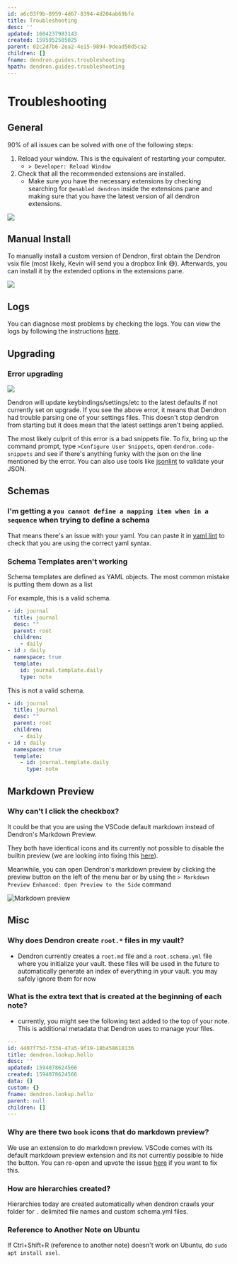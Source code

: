 ```yaml
---
id: a6c03f9b-8959-4d67-8394-4d204ab69bfe
title: Troubleshooting
desc: ''
updated: 1604237983143
created: 1595952505025
parent: 02c2d7b6-2ea2-4e15-9894-9dead50d5ca2
children: []
fname: dendron.guides.troubleshooting
hpath: dendron.guides.troubleshooting
---
```

# Troubleshooting

## General

90% of all issues can be solved with one of the following steps:

1. Reload your window. This is the equivalent of restarting your computer. 
   - `> Developer: Reload Window`
2. Check that all the recommended extensions are installed.
   - Make sure you have the necessary extensions by checking searching for `@enabled dendron` inside the extensions pane and making sure that you have the latest version of all dendron extensions.

![](https://foundation-prod-assetspublic53c57cce-8cpvgjldwysl.s3-us-west-2.amazonaws.com/assets/images/trouble-extensions.jpg)

## Manual Install

To manually install a custom version of Dendron, first obtain the Dendron vsix file (most likely, Kevin will send you a dropbox link 😅). Afterwards, you can install it by the extended options in the extensions pane. 

![](https://foundation-prod-assetspublic53c57cce-8cpvgjldwysl.s3-us-west-2.amazonaws.com/assets/images/trouble.install.gif)

## Logs

You can diagnose most problems by checking the logs. You can view the logs by following the instructions [here](https://www.loom.com/share/d1983753684e48a2b0592bbbbbbb6be5).

## Upgrading

### Error upgrading

![](https://foundation-prod-assetspublic53c57cce-8cpvgjldwysl.s3-us-west-2.amazonaws.com/assets/images/trouble.upgrade.png)

Dendron will update keybindings/settings/etc to the latest defaults if not currently set on upgrade. If you see the above error, it means that Dendron had trouble parsing one of your settings files. This doesn't stop dendron from starting but it does mean that the latest settings aren't being applied.

The most likely culprit of this error is a bad snippets file. To fix, bring up the command prompt, type `>Configure User Snippets`, open `dendron.code-snippets` and see if there's anything funky with the json on the line mentioned by the error. You can also use tools like [jsonlint](https://jsonlint.com/) to validate your JSON.

## Schemas

### I'm getting a `you cannot define a mapping item when in a sequence` when trying to define a schema

That means there's an issue with your yaml. You can paste it in [yaml lint](http://www.yamllint.com/) to check that you are using the correct yaml syntax. 

### Schema Templates aren't working

Schema templates are defined as YAML objects. The most common mistake is putting them down as a list

For example, this is a valid schema.

```yml
- id: journal
  title: journal
  desc: ""
  parent: root
  children: 
    - daily
- id : daily
  namespace: true
  template:
    id: journal.template.daily
    type: note
```

This is not a valid schema.

```yml
- id: journal
  title: journal
  desc: ""
  parent: root
  children: 
    - daily
- id : daily
  namespace: true
  template:
    - id: journal.template.daily
      type: note
```

## Markdown Preview

### Why can't I click the checkbox?

It could be that you are using the VSCode default markdown instead of Dendron's Markdown Preview. 

They both have identical icons and its currently not possible to disable the builtin preview (we are looking into fixing this [here](https://github.com/dendronhq/dendron/issues/42)).

Meanwhile, you can open Dendron's markdown preview by clicking the preview button on the left of the menu bar or by using the `> Markdown Preview Enhanced: Open Preview to the Side` command

![Markdown preview](https://foundation-prod-assetspublic53c57cce-8cpvgjldwysl.s3-us-west-2.amazonaws.com/assets/images/trouble-md.png)

## Misc

### Why does Dendron create `root.*` files in my vault?

- Dendron currently creates a `root.md` file and a `root.schema.yml` file where you initialize your vault. these files will be used in the future to automatically generate an index of everything in your vault. you may safely ignore them for now

### What is the extra text that is created at the beginning of each note?

- currently, you might see the following text added to the top of your note. This is additional metadata that Dendron uses to manage your files. 

```yml
---
id: 4407f75d-7334-47a5-9f19-18b458618136
title: dendron.lookup.hello
desc: ''
updated: 1594078624566
created: 1594078624566
data: {}
custom: {}
fname: dendron.lookup.hello
parent: null
children: []
---
```

### Why are there two `book` icons that do markdown preview?

We use an extension to do markdown preview. VSCode comes with its default markdown preview extension and its not currently possible to hide the button. You can re-open and upvote the issue [here](https://github.com/microsoft/vscode/issues/86994) if you want to fix this.

### How are hierarchies created?

Hierarchies today are created automatically when dendron crawls your folder for `.` delimited file names and custom schema.yml files.

### Reference to Another Note on Ubuntu

If Ctrl+Shift+R (reference to another note) doesn't work on Ubuntu, do `sudo apt install xsel`.

